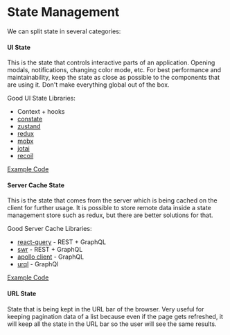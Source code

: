 # State Management

We can split state in several categories:

#### UI State

This is the state that controls interactive parts of an application. Opening modals, notifications, changing color mode, etc. For best performance and maintainability, keep the state as close as possible to the components that are using it. Don't make everything global out of the box.

Good UI State Libraries:

- Context + hooks
- [constate](https://github.com/diegohaz/constate)
- [zustand](https://github.com/pmndrs/zustand)
- [redux](https://redux.js.org/)
- [mobx](https://mobx.js.org)
- [jotai](https://github.com/pmndrs/jotai)
- [recoil](https://recoiljs.org/)

[Example Code](../src/hooks/useNotificationStore.ts)

#### Server Cache State

This is the state that comes from the server which is being cached on the client for further usage. It is possible to store remote data inside a state management store such as redux, but there are better solutions for that.

Good Server Cache Libraries:

- [react-query](https://react-query.tanstack.com/) - REST + GraphQL
- [swr]() - REST + GraphQL
- [apollo client]() - GraphQL
- [urql]() - GraphQl

[Example Code](../src/features/discussions/hooks/useDiscussions.ts)

#### URL State

State that is being kept in the URL bar of the browser. Very useful for keeping pagination data of a list because even if the page gets refreshed, it will keep all the state in the URL bar so the user will see the same results.
